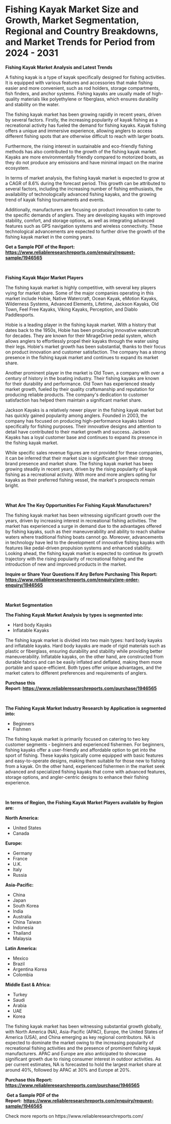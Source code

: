<p><h1>Fishing Kayak Market Size and Growth, Market Segmentation, Regional and Country Breakdowns, and Market Trends for Period from 2024 -  2031</h1></p><p><strong>Fishing Kayak Market Analysis and Latest Trends</strong></p>
<p><p>A fishing kayak is a type of kayak specifically designed for fishing activities. It is equipped with various features and accessories that make fishing easier and more convenient, such as rod holders, storage compartments, fish finders, and anchor systems. Fishing kayaks are usually made of high-quality materials like polyethylene or fiberglass, which ensures durability and stability on the water.</p><p>The fishing kayak market has been growing rapidly in recent years, driven by several factors. Firstly, the increasing popularity of kayak fishing as a recreational activity has fueled the demand for fishing kayaks. Kayak fishing offers a unique and immersive experience, allowing anglers to access different fishing spots that are otherwise difficult to reach with larger boats.</p><p>Furthermore, the rising interest in sustainable and eco-friendly fishing methods has also contributed to the growth of the fishing kayak market. Kayaks are more environmentally friendly compared to motorized boats, as they do not produce any emissions and have minimal impact on the marine ecosystem.</p><p>In terms of market analysis, the fishing kayak market is expected to grow at a CAGR of 8.6% during the forecast period. This growth can be attributed to several factors, including the increasing number of fishing enthusiasts, the availability of technologically advanced fishing kayaks, and the growing trend of kayak fishing tournaments and events.</p><p>Additionally, manufacturers are focusing on product innovation to cater to the specific demands of anglers. They are developing kayaks with improved stability, comfort, and storage options, as well as integrating advanced features such as GPS navigation systems and wireless connectivity. These technological advancements are expected to further drive the growth of the fishing kayak market in the coming years.</p></p>
<p><strong>Get a Sample PDF of the Report:&nbsp; <a href="https://www.reliableresearchreports.com/enquiry/request-sample/1946565">https://www.reliableresearchreports.com/enquiry/request-sample/1946565</a></strong></p>
<p>&nbsp;</p>
<p><strong>Fishing Kayak Major Market Players</strong></p>
<p><p>The fishing kayak market is highly competitive, with several key players vying for market share. Some of the major companies operating in this market include Hobie, Native Watercraft, Ocean Kayak, eMotion Kayaks, Wilderness Systems, Advanced Elements, Lifetime, Jackson Kayaks, Old Town, Feel Free Kayaks, Viking Kayaks, Perception, and Diablo Paddlesports.</p><p>Hobie is a leading player in the fishing kayak market. With a history that dates back to the 1950s, Hobie has been producing innovative watercraft for decades. They are known for their MirageDrive pedal system, which allows anglers to effortlessly propel their kayaks through the water using their legs. Hobie's market growth has been substantial, thanks to their focus on product innovation and customer satisfaction. The company has a strong presence in the fishing kayak market and continues to expand its market share.</p><p>Another prominent player in the market is Old Town, a company with over a century of history in the boating industry. Their fishing kayaks are known for their durability and performance. Old Town has experienced steady market growth, fueled by their quality craftsmanship and reputation for producing reliable products. The company's dedication to customer satisfaction has helped them maintain a significant market share.</p><p>Jackson Kayaks is a relatively newer player in the fishing kayak market but has quickly gained popularity among anglers. Founded in 2003, the company has focused on producing high-performance kayaks tailored specifically for fishing purposes. Their innovative designs and attention to detail have contributed to their market growth and success. Jackson Kayaks has a loyal customer base and continues to expand its presence in the fishing kayak market.</p><p>While specific sales revenue figures are not provided for these companies, it can be inferred that their market size is significant given their strong brand presence and market share. The fishing kayak market has been growing steadily in recent years, driven by the rising popularity of kayak fishing as a recreational activity. With more and more anglers opting for kayaks as their preferred fishing vessel, the market's prospects remain bright.</p></p>
<p>&nbsp;</p>
<p><strong>What Are The Key Opportunities For Fishing Kayak Manufacturers?</strong></p>
<p><p>The fishing kayak market has been witnessing significant growth over the years, driven by increasing interest in recreational fishing activities. The market has experienced a surge in demand due to the advantages offered by fishing kayaks, such as their maneuverability and ability to reach shallow waters where traditional fishing boats cannot go. Moreover, advancements in technology have led to the development of innovative fishing kayaks with features like pedal-driven propulsion systems and enhanced stability. Looking ahead, the fishing kayak market is expected to continue its growth trajectory with the rising popularity of recreational fishing and the introduction of new and improved products in the market.</p></p>
<p><strong>Inquire or Share Your Questions If Any Before Purchasing This Report: <a href="https://www.reliableresearchreports.com/enquiry/pre-order-enquiry/1946565">https://www.reliableresearchreports.com/enquiry/pre-order-enquiry/1946565</a></strong></p>
<p>&nbsp;</p>
<p><strong>Market Segmentation</strong></p>
<p><strong>The Fishing Kayak Market Analysis by types is segmented into:</strong></p>
<p><ul><li>Hard body Kayaks</li><li>Inflatable Kayaks</li></ul></p>
<p><p>The fishing kayak market is divided into two main types: hard body kayaks and inflatable kayaks. Hard body kayaks are made of rigid materials such as plastic or fiberglass, ensuring durability and stability while providing better maneuverability. Inflatable kayaks, on the other hand, are constructed from durable fabrics and can be easily inflated and deflated, making them more portable and space-efficient. Both types offer unique advantages, and the market caters to different preferences and requirements of anglers.</p></p>
<p><strong>Purchase this Report:&nbsp;<a href="https://www.reliableresearchreports.com/purchase/1946565">https://www.reliableresearchreports.com/purchase/1946565</a></strong></p>
<p>&nbsp;</p>
<p><strong>The Fishing Kayak Market Industry Research by Application is segmented into:</strong></p>
<p><ul><li>Beginners</li><li>Fishmen</li></ul></p>
<p><p>The fishing kayak market is primarily focused on catering to two key customer segments - beginners and experienced fishermen. For beginners, fishing kayaks offer a user-friendly and affordable option to get into the sport of fishing. These kayaks typically come equipped with basic features and easy-to-operate designs, making them suitable for those new to fishing from a kayak. On the other hand, experienced fishermen in the market seek advanced and specialized fishing kayaks that come with advanced features, storage options, and angler-centric designs to enhance their fishing experience.</p></p>
<p>&nbsp;</p>
<p><strong>In terms of Region, the Fishing Kayak Market Players available by Region are:</strong></p>
<p>
    <p> <strong> North America: </strong>
        <ul>
            <li>United States</li>
            <li>Canada</li>
        </ul>
        </p> 
    <p> <strong> Europe: </strong>
        <ul>
            <li>Germany</li>
            <li>France</li>
            <li>U.K.</li>
            <li>Italy</li>
            <li>Russia</li>
        </ul>
        </p> 
    <p> <strong> Asia-Pacific: </strong>
        <ul>
            <li>China</li>
            <li>Japan</li>
            <li>South Korea</li>
            <li>India</li>
            <li>Australia</li>
            <li>China Taiwan</li>
            <li>Indonesia</li>
            <li>Thailand</li>
            <li>Malaysia</li>
        </ul>
        </p> 
    <p> <strong> Latin America: </strong>
        <ul>
            <li>Mexico</li>
            <li>Brazil</li>
            <li>Argentina Korea</li>
            <li>Colombia</li>
        </ul>
        </p> 
    <p> <strong> Middle East & Africa: </strong>
        <ul>
            <li>Turkey</li>
            <li>Saudi</li>
            <li>Arabia</li>
            <li>UAE</li>
            <li>Korea</li>
        </ul>
    </p>
    </p>
<p><p>The fishing kayak market has been witnessing substantial growth globally, with North America (NA), Asia-Pacific (APAC), Europe, the United States of America (USA), and China emerging as key regional contributors. NA is expected to dominate the market owing to the increasing popularity of recreational fishing activities and the presence of prominent fishing kayak manufacturers. APAC and Europe are also anticipated to showcase significant growth due to rising consumer interest in outdoor activities. As per current estimates, NA is forecasted to hold the largest market share at around 40%, followed by APAC at 30% and Europe at 20%.</p></p>
<p><strong>Purchase this Report: <a href="https://www.reliableresearchreports.com/purchase/1946565">https://www.reliableresearchreports.com/purchase/1946565</a></strong></p>
<p>&nbsp;<strong>Get a Sample PDF of the Report:&nbsp;&nbsp;<a href="https://www.reliableresearchreports.com/enquiry/request-sample/1946565">https://www.reliableresearchreports.com/enquiry/request-sample/1946565</a></strong></p>
<p><strong></strong></p>
<p>Check more reports on https://www.reliableresearchreports.com/</p>